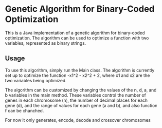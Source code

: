 # Genetic Algorithm for Binary-Coded Optimization

This is a Java implementation of a genetic algorithm for binary-coded optimization. The algorithm can be used to optimize a function with two variables, represented as binary strings.

## Usage
To use this algorithm, simply run the Main class. The algorithm is currently set up to optimize the function -x1^2 - x2^2 + 2, where x1 and x2 are the two variables being optimized.

The algorithm can be customized by changing the values of the n, d, a, and b variables in the main method. These variables control the number of genes in each chromosome (n), the number of decimal places for each gene (d), and the range of values for each gene (a and b), and also function f can be chanched.

For now it only generates, encode, decode and crossover chromosomes


